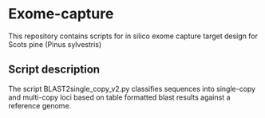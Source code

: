 # Exome-capture
This repository contains scripts for in silico exome capture target design for Scots pine (Pinus sylvestris)

## Script description
The script BLAST2single_copy_v2.py classifies sequences into single-copy and multi-copy loci based on table formatted blast results against a reference genome.
